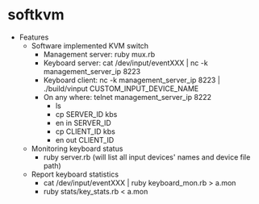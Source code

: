 # softkvm

- Features
    - Software implemented KVM switch
        - Management server: ruby mux.rb
        - Keyboard server: cat /dev/input/eventXXX | nc -k management_server_ip 8223
        - Keyboard client: nc -k management_server_ip 8223 | ./build/vinput CUSTOM_INPUT_DEVICE_NAME
        - On any where: telnet management_server_ip 8222
            - ls
            - cp SERVER_ID kbs
            - en in SERVER_ID
            - cp CLIENT_ID kbs
            - en out CLIENT_ID
    - Monitoring keyboard status
        - ruby server.rb (will list all input devices' names and device file path)
    - Report keyboard statistics
        - cat /dev/input/eventXXX | ruby keyboard_mon.rb > a.mon
        - ruby stats/key_stats.rb < a.mon